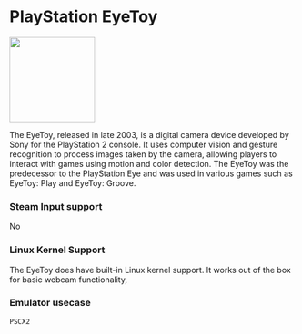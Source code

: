# PlayStation EyeToy

<img src="../../../wiki_images/controllers/playstation-eye-toy.png" width="150">

The EyeToy, released in late 2003, is a digital camera device developed by Sony for the PlayStation 2 console. It uses computer vision and gesture recognition to process images taken by the camera, allowing players to interact with games using motion and color detection. The EyeToy was the predecessor to the PlayStation Eye and was used in various games such as EyeToy: Play and EyeToy: Groove.

### Steam Input support

No

### Linux Kernel Support

The EyeToy does have built-in Linux kernel support. It works out of the box for basic webcam functionality,

### Emulator usecase

`PSCX2`
